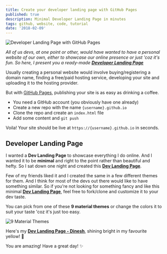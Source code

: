 ```yaml
---
title: Create your developer landing page with GitHub Pages
published: true
description: Minimal Developer Landing Page in minutes
tags: github, website, code, tutorial
date: '2018-02-09'
---
```


![Developer Landing Page with GitHub Pages](https://image.ibb.co/jrzpdS/dev_landing_thumb.png)

_All of us devs, at one point or other, would have wanted to have a personal website of our own, either to showcase our online presence or just 'coz it's fun. So here, I present you a ready-made **[Developer Landing Page](https://github.com/flexdinesh/dev-landing-page)**_

Usually creating a personal website would involve buying/registering a domain name, finding a free/paid hosting service, developing your site and uploading it to the hosting provider.

But with [GitHub Pages](https://pages.github.com/), publishing your site is as easy as drinking a coffee.

- You need a GitHub account (you obviously have one already)
- Create a new repo with the name `{username}.github.io`
- Clone the repo and create an `index.html` file
- Add some content and `git push`

Voila! Your site should be live at `https://{username}.github.io` in seconds.

## Developer Landing Page

I wanted a **Dev Landing Page** to showcase everything I do online. And I wanted it to be **minimal** and right to the point rather than beautiful and hefty. So I sat down one night and created this **[Dev Landing Page](https://github.com/flexdinesh/dev-landing-page)**.

Few of my friends liked it and I created the same in a few different themes for them.
And I think for most of the devs out there would like to have something similar. So if you're not looking for something fancy and like this minimal **[Dev Landing Page](https://github.com/flexdinesh/dev-landing-page)**, feel free to fork/clone and customize it to your dev taste.

You can pick from one of these **9 material themes** or change the colors it to suit your taste 'coz it's just too easy.

![9 Material Themes](https://image.ibb.co/jJVKCn/dev_landing_page_themes.jpg)

Here's my **[Dev Landing Page - Dinesh](https://flexdinesh.github.io)**, shining bright in my favourite yellow! 🎉

You are amazing! Have a great day! ✨
